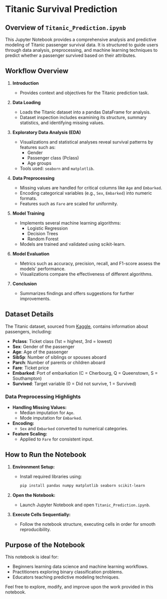 # Titanic Survival Prediction

## Overview of `Titanic_Prediction.ipynb`

This Jupyter Notebook provides a comprehensive analysis and predictive modeling of Titanic passenger survival data. It is structured to guide users through data analysis, preprocessing, and machine learning techniques to predict whether a passenger survived based on their attributes.

## Workflow Overview

1. **Introduction**
   - Provides context and objectives for the Titanic prediction task.

2. **Data Loading**
   - Loads the Titanic dataset into a pandas DataFrame for analysis.
   - Dataset inspection includes examining its structure, summary statistics, and identifying missing values.

3. **Exploratory Data Analysis (EDA)**
   - Visualizations and statistical analyses reveal survival patterns by features such as:
     - Gender
     - Passenger class (Pclass)
     - Age groups
   - Tools used: `seaborn` and `matplotlib`.

4. **Data Preprocessing**
   - Missing values are handled for critical columns like `Age` and `Embarked`.
   - Encoding categorical variables (e.g., `Sex`, `Embarked`) into numeric formats.
   - Features such as `Fare` are scaled for uniformity.

5. **Model Training**
   - Implements several machine learning algorithms:
     - Logistic Regression
     - Decision Trees
     - Random Forest
   - Models are trained and validated using scikit-learn.

6. **Model Evaluation**
   - Metrics such as accuracy, precision, recall, and F1-score assess the models' performance.
   - Visualizations compare the effectiveness of different algorithms.

7. **Conclusion**
   - Summarizes findings and offers suggestions for further improvements.

## Dataset Details

The Titanic dataset, sourced from [Kaggle](https://www.kaggle.com/c/titanic/data), contains information about passengers, including:

- **Pclass**: Ticket class (1st = highest, 3rd = lowest)
- **Sex**: Gender of the passenger
- **Age**: Age of the passenger
- **SibSp**: Number of siblings or spouses aboard
- **Parch**: Number of parents or children aboard
- **Fare**: Ticket price
- **Embarked**: Port of embarkation (C = Cherbourg, Q = Queenstown, S = Southampton)
- **Survived**: Target variable (0 = Did not survive, 1 = Survived)

### Data Preprocessing Highlights
- **Handling Missing Values:**
  - Median imputation for `Age`.
  - Mode imputation for `Embarked`.
- **Encoding:**
  - `Sex` and `Embarked` converted to numerical categories.
- **Feature Scaling:**
  - Applied to `Fare` for consistent input.

## How to Run the Notebook

1. **Environment Setup:**
   - Install required libraries using:
     ```bash
     pip install pandas numpy matplotlib seaborn scikit-learn
     ```

2. **Open the Notebook:**
   - Launch Jupyter Notebook and open `Titanic_Prediction.ipynb`.

3. **Execute Cells Sequentially:**
   - Follow the notebook structure, executing cells in order for smooth reproducibility.

## Purpose of the Notebook
This notebook is ideal for:
- Beginners learning data science and machine learning workflows.
- Practitioners exploring binary classification problems.
- Educators teaching predictive modeling techniques.

Feel free to explore, modify, and improve upon the work provided in this notebook.


